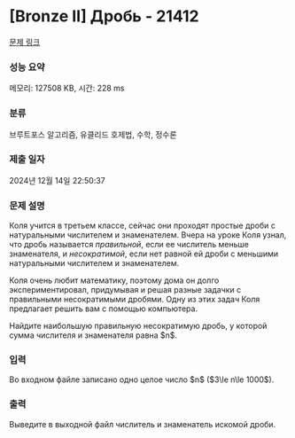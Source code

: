 # [Bronze II] Дробь - 21412 

[문제 링크](https://www.acmicpc.net/problem/21412) 

### 성능 요약

메모리: 127508 KB, 시간: 228 ms

### 분류

브루트포스 알고리즘, 유클리드 호제법, 수학, 정수론

### 제출 일자

2024년 12월 14일 22:50:37

### 문제 설명

<p>Коля учится в третьем классе, сейчас они проходят простые дроби с натуральными числителем и знаменателем. Вчера на уроке Коля узнал, что дробь называется <em>правильной</em>, если ее числитель меньше знаменателя, и <em>несократимой</em>, если нет равной ей дроби с меньшими натуральными числителем и знаменателем. </p>

<p>Коля очень любит математику, поэтому дома он долго экспериментировал, придумывая и решая разные задачки с правильными несократимыми дробями. Одну из этих задач Коля предлагает решить вам с помощью компьютера. </p>

<p>Найдите наибольшую правильную несократимую дробь, у которой сумма числителя и знаменателя равна $n$.</p>

### 입력 

 <p>Во входном файле записано одно целое число $n$ ($3\le n\le 1000$).</p>

### 출력 

 <p>Выведите в выходной файл числитель и знаменатель искомой дроби.</p>

